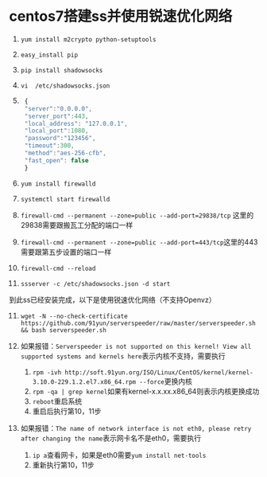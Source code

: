 # centos7搭建ss并使用锐速优化网络
1. `yum install m2crypto python-setuptools`

2. `easy_install pip`

3. `pip install shadowsocks`

4. `vi  /etc/shadowsocks.json`

5. ```javascript 
    {
    "server":"0.0.0.0",
    "server_port":443,
    "local_address": "127.0.0.1",
    "local_port":1080,
    "password":"123456",
    "timeout":300,
    "method":"aes-256-cfb",
    "fast_open": false
    }
    ```

6. `yum install firewalld`

7. `systemctl start firewalld`

8. `firewall-cmd --permanent --zone=public --add-port=29838/tcp` 这里的29838需要跟搬瓦工分配的端口一样

8. `firewall-cmd --permanent --zone=public --add-port=443/tcp`这里的443需要跟第五步设置的端口一样

9. `firewall-cmd --reload`

10. `ssserver -c /etc/shadowsocks.json -d start`

  到此ss已经安装完成，以下是使用锐速优化网络（不支持Openvz）

11. `wget -N --no-check-certificate https://github.com/91yun/serverspeeder/raw/master/serverspeeder.sh && bash serverspeeder.sh`

12. 如果报错：`Serverspeeder is not supported on this kernel! View all supported systems and kernels here`表示内核不支持，需要执行

     1. `rpm -ivh http://soft.91yun.org/ISO/Linux/CentOS/kernel/kernel-3.10.0-229.1.2.el7.x86_64.rpm --force`更换内核
     2. `rpm -qa | grep kernel`如果有kernel-x.x.xx.x86_64则表示内核更换成功
     3. `reboot`重启系统
     4. 重启后执行第10，11步

13. 如果报错：`The name of network interface is not eth0, please retry after changing the name`表示网卡名不是eth0，需要执行
     
     1. `ip a`查看网卡，如果是eth0需要`yum install net-tools`
     2. 重新执行第10，11步
